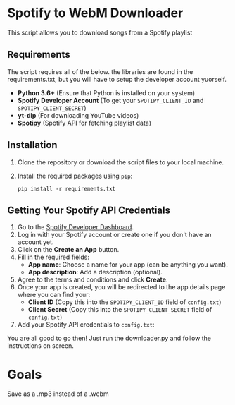 
# Spotify to WebM Downloader

This script allows you to download songs from a Spotify playlist
## Requirements

The script requires all of the below. the libraries are found in the requirements.txt, but you will have to setup the developer account yuorself.
- **Python 3.6+** (Ensure that Python is installed on your system)
- **Spotify Developer Account** (To get your `SPOTIPY_CLIENT_ID` and `SPOTIPY_CLIENT_SECRET`)
- **yt-dlp** (For downloading YouTube videos)
- **Spotipy** (Spotify API for fetching playlist data)

## Installation

1. Clone the repository or download the script files to your local machine.

2. Install the required packages using `pip`:

   ```
   pip install -r requirements.txt
   
## Getting Your Spotify API Credentials

1. Go to the [Spotify Developer Dashboard](https://developer.spotify.com/dashboard/applications).
2. Log in with your Spotify account or create one if you don't have an account yet.
3. Click on the **Create an App** button.
4. Fill in the required fields:
   - **App name**: Choose a name for your app (can be anything you want).
   - **App description**: Add a description (optional).
5. Agree to the terms and conditions and click **Create**.
6. Once your app is created, you will be redirected to the app details page where you can find your:
   - **Client ID** (Copy this into the `SPOTIPY_CLIENT_ID` field of `config.txt`)
   - **Client Secret** (Copy this into the `SPOTIPY_CLIENT_SECRET` field of `config.txt`)
7. Add your Spotify API credentials to `config.txt`:

You are all good to go then! Just run the downloader.py and follow the instructions on screen.

# Goals

Save as a .mp3 instead of a .webm

